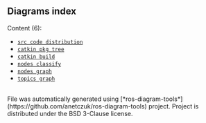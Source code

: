 <!--
File was automatically generated using 'ros-diagram-tools' project.
Project is distributed under the BSD 3-Clause license.
-->

## Diagrams index


Content (6):
 - [`src code distribution`](../codedistribution/full_graph.html)
 - [`catkin pkg tree`](../catkintree/full_graph.html)
 - [`catkin build`](../catkinschedule/full_graph.html)
 - [`nodes classify`](../nodes_classification.txt)
 - [`nodes graph`](../nodetree/whole_graph.png)
 - [`topics graph`](../topictree/graph.png)


</br>
File was automatically generated using [*ros-diagram-tools*](https://github.com/anetczuk/ros-diagram-tools) project.
Project is distributed under the BSD 3-Clause license.
